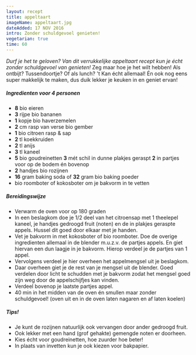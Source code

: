 ```yaml
---
layout: recept
title: appeltaart
imageName: appeltaart.jpg
dateAdded: 17 NOV 2016
intro: Zonder schuldgevoel genieten!
vegetarian: true
time: 60
---
```


*Durf je het te geloven? Van dit verrukkelijke appeltaart recept kun je écht zonder schuldgevoel van genieten!*
Zeg maar hoe je het wilt hebben! Als ontbijt? Tussendoortje? Of als lunch? 't Kan écht  allemaal! Én ook nog eens super makkelijk te maken, dus duik lekker je keuken in en geniet ervan!

##### Ingredienten voor <span class="personen">4</span> personen
* <b>8</b> bio eieren
* <b>3</b> rijpe bio bananen
* <b>1</b> kopje bio haverzemelen
* <b>2</b> cm rasp van verse bio gember
* <b>1</b> bio citroen rasp & sap
* <b>2</b> tl koekkruiden
* <b>2</b> tl anijs
* <b>3</b> tl kaneel
* <b>5</b> bio goudreinetten <b>3</b> mét schil in dunne plakjes geraspt <b>2</b> in partjes voor op de bodem én bovenop
* <b>2</b> handjes bio rozijnen
* <b>16</b> gram baking soda of <b>32</b> gram bio baking poeder
*  bio roomboter of kokosboter om je bakvorm in te vetten

##### Bereidingswijze
* Verwarm de oven voor op 180 graden
* In een beslagkom doe je 1/2 deel van het citroensap met 1 theelepel kaneel, je handjes gedroogd fruit (noten) en de in plakjes geraspte appels. Hussel dit goed door elkaar met je handen.
* Vet je bakvorm in met kokosboter of bio roomboter.
Doe de overige ingredienten allemaal in de blender m.u.z.v. de partjes appels. En giet hiervan een dun laagje in je bakvorm. Hierop verdeel je de partjes van 1 appel.
* Vervolgens verdeel je hier overheen het appelmengsel uit je beslagkom.
* Daar overheen giet je de rest van je mengsel uit de blender. Goed verdelen door licht te schudden met je bakvorm zodat het mengsel goed zijn weg door de appelschijfjes kan vinden.
* Verdeel bovenop je laatste partjes appel.
* 40 min in het midden van de oven én smullen maar zonder schuldgevoel! (oven uit en in de oven laten nagaren en af laten koelen)

##### Tips!
* Je kunt de rozijnen natuurlijk ook vervangen door ander gedroogd fruit.
* Ook lekker met een hand (grof gehakte) gemengde noten er doorheen.
* Kies écht voor goudreinetten, hoe zuurder hoe beter!
* In plaats van invetten kun je ook kiezen voor bakpapier.
